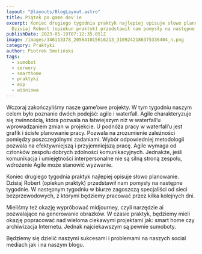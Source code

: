 ```yaml
---
layout: "@layouts/BlogLayout.astro"
title: Piątek po game dev'ie
excerpt: Koniec drugiego tygodnia praktyk najlepiej opisuje słowo planowanie.
  Dzisiaj Robert (opiekun praktyk) przedstawił nam pomysły na następne tygodnie.
publishDate: 2023-05-19T07:12:35.051Z
image: /images/346113378_205641015616213_3109242186375336404_n.png
category: Praktyki
author: Piotrek Smoliński
tags:
  - sumobot
  - serwery
  - smarthome
  - praktyki
  - eip
  - wiśniowa
---
```

Wczoraj zakończyliśmy nasze game’owe projekty. W tym tygodniu naszym celem było poznanie dwóch podejść: agile i waterfall. Agile charakteryzuje się zwinnością, która pozwala na łatwiejszym niż w waterfall’u wprowadzaniem zmian w projekcie. U podnóża pracy w waterfall’u jest grafik i ścisłe planowanie pracy. Pozwala na zrozumienie zależności pomiędzy poszczególnymi zadaniami. Wybór odpowiedniej metodologii pozwala na efektywniejszą i przyjemniejszą pracę. Agile wymaga od członków zespołu dobrych zdolności komunikacyjnych. Jednakże, jeśli komunikacja i umiejętności interpersonalne nie są silną stroną zespołu, wdrożenie Agile może stanowić wyzwanie.


Koniec drugiego tygodnia praktyk najlepiej opisuje słowo planowanie. Dzisiaj Robert (opiekun praktyk) przedstawił nam pomysły na następne tygodnie. W następnym tygodniu w biurze zagoszczą specjaliści od sieci bezprzewodowych, z którymi będziemy pracować przez kilka kolejnych dni.


Mieliśmy też okazję wypróbować midjourney, czyli narzędzie ai pozwalające na generowanie obrazków. W czasie praktyk, będziemy mieli okazję popracować nad wieloma ciekawymi projektami jak: smart home czy archiwizacja Internetu. Jednak najciekawszym są pewnie sumoboty.


Będziemy się dzielić naszymi sukcesami i problemami na naszych social mediach jak i na naszym blogu.